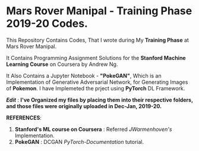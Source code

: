 # Mars Rover Manipal - Training Phase 2019-20 Codes.

This Repository Contains Codes, That I wrote during My **Training Phase** at Mars Rover Manipal.

It Contains Programming Assignment Solutions for the **Stanford Machine Learning Course** on Coursera by Andrew Ng.

It Also Contains a Jupyter Notebook - **"PokeGAN"**, Which is an Implementation of Generative Adversarial Network, for Generating Images of **Pokemon**. I have Implemeted the prject using **PyTorch** DL Framework.

***Edit*** : **I've Organized my files by placing them into their respective folders, and those files were originally uploaded in Dec-Jan, 2019-20.**


**REFERENCES**: 
1. **Stanford's ML course on Coursera** : Referred *JWarmenhoven's* Implementation. 
2. **PokeGAN** : DCGAN *PyTorch-Documentation* tutorial.
